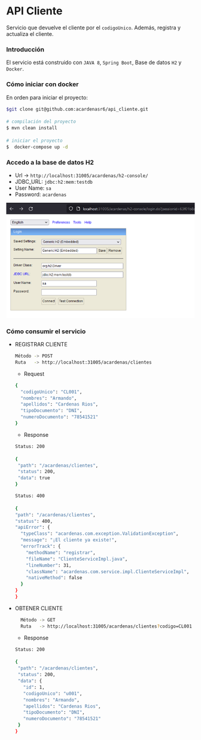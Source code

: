 # API Cliente

Servicio que devuelve el cliente por el `codigoUnico`. Además, registra y actualiza el cliente.

### Introducción
El servicio está construido con `JAVA 8`, `Spring Boot`, Base de datos `H2` y `Docker`.

### Cómo iniciar con docker
En orden para iniciar el proyecto:
```bash
$git clone git@github.com:acardenasr6/api_cliente.git

# compilación del proyecto
$ mvn clean install 

# iniciar el proyecto
$  docker-compose up -d
```
#### 

### Accedo a la base de datos H2
- Url -> `http://localhost:31005/acardenas/h2-console/`
- JDBC_URL: `jdbc:h2:mem:testdb` 
- User Name: `sa` 
- Password: `acardenas`

![Imagen Referencial](.readme_img/h2.png)

### Cómo consumir el servicio
- REGISTRAR CLIENTE
    ```bash
    Método -> POST 
    Ruta   -> http://localhost:31005/acardenas/clientes
    ```
  - Request
  ```bash
  {
    "codigoUnico": "CL001",
    "nombres": "Armando",
    "apellidos": "Cardenas Rios",
    "tipoDocumento": "DNI",
    "numeroDocumento": "78541521"
  }
  ```
  - Response 
   ```bash
  Status: 200

  {
    "path": "/acardenas/clientes",
    "status": 200,
    "data": true
  }
  ```
    ```bash
  Status: 400

  {
    "path": "/acardenas/clientes",
    "status": 400,
    "apiError": {
      "typeClass": "acardenas.com.exception.ValidationException",
      "message": "¡El cliente ya existe!",
      "errorTrack": {
        "methodName": "registrar",
        "fileName": "ClienteServiceImpl.java",
        "lineNumber": 31,
        "className": "acardenas.com.service.impl.ClienteServiceImpl",
        "nativeMethod": false
      }
    }
  }
  ```
- OBTENER CLIENTE
  ```bash
    Método -> GET 
    Ruta   -> http://localhost:31005/acardenas/clientes?codigo=CL001
    ```
  - Response
   ```bash
  Status: 200

  {
    "path": "/acardenas/clientes",
    "status": 200,
    "data": {
      "id": 1,
      "codigoUnico": "u001",
      "nombres": "Armando",
      "apellidos": "Cardenas Rios",
      "tipoDocumento": "DNI",
      "numeroDocumento": "78541521"
    }
  }
  ```

